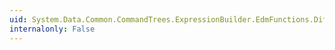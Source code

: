 ```yaml
---
uid: System.Data.Common.CommandTrees.ExpressionBuilder.EdmFunctions.DiffDays(System.Data.Common.CommandTrees.DbExpression,System.Data.Common.CommandTrees.DbExpression)
internalonly: False
---
```

